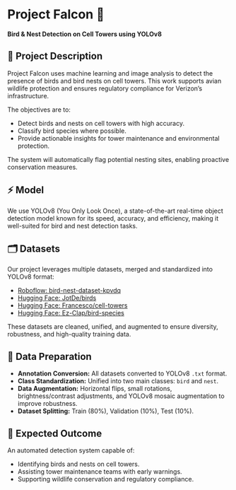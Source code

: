 # Project Falcon 🦅  
**Bird & Nest Detection on Cell Towers using YOLOv8**  

## 📌 Project Description  
Project Falcon uses machine learning and image analysis to detect the presence of birds and bird nests on cell towers. This work supports avian wildlife protection and ensures regulatory compliance for Verizon’s infrastructure.  

The objectives are to:  
- Detect birds and nests on cell towers with high accuracy.  
- Classify bird species where possible.  
- Provide actionable insights for tower maintenance and environmental protection.  

The system will automatically flag potential nesting sites, enabling proactive conservation measures.  

## ⚡ Model  
We use YOLOv8 (You Only Look Once), a state-of-the-art real-time object detection model known for its speed, accuracy, and efficiency, making it well-suited for bird and nest detection tasks.  

## 🗂️ Datasets  
Our project leverages multiple datasets, merged and standardized into YOLOv8 format:  
- [Roboflow: bird-nest-dataset-kpvdq](https://universe.roboflow.com/datasets-wgkry/bird-nest-dataset-kpvdq/browse?queryText=&pageSize=50&startingIndex=0&browseQuery=true)  
- [Hugging Face: JotDe/birds](https://huggingface.co/datasets/JotDe/birds)  
- [Hugging Face: Francesco/cell-towers](https://huggingface.co/datasets/Francesco/cell-towers)  
- [Hugging Face: Ez-Clap/bird-species](https://huggingface.co/datasets/Ez-Clap/bird-species)  

These datasets are cleaned, unified, and augmented to ensure diversity, robustness, and high-quality training data.  

## 🔧 Data Preparation  
- **Annotation Conversion:** All datasets converted to YOLOv8 `.txt` format.  
- **Class Standardization:** Unified into two main classes: `bird` and `nest`.  
- **Data Augmentation:** Horizontal flips, small rotations, brightness/contrast adjustments, and YOLOv8 mosaic augmentation to improve robustness.  
- **Dataset Splitting:** Train (80%), Validation (10%), Test (10%).  

## 🚀 Expected Outcome  
An automated detection system capable of:  
- Identifying birds and nests on cell towers.  
- Assisting tower maintenance teams with early warnings.  
- Supporting wildlife conservation and regulatory compliance.  
